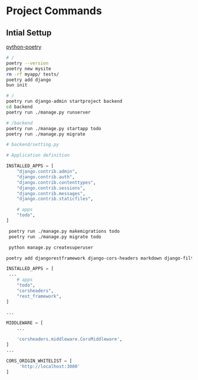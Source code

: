 # Project Commands

## Intial Settup

[python-poetry](https://python-poetry.org/docs/basic-usage/)

```bash
# /
poetry --version
poetry new mysite
rm -rf myapp/ tests/
poetry add django
bun init
```

```bash
# /
poetry run django-admin startproject backend
cd backend
poetry run ./manage.py runserver
```

```bash
# /backend
poetry run ./manage.py startapp todo
poetry run ./manage.py migrate
```

```python
# backend/setting.py

# Application definition

INSTALLED_APPS = [
    "django.contrib.admin",
    "django.contrib.auth",
    "django.contrib.contenttypes",
    "django.contrib.sessions",
    "django.contrib.messages",
    "django.contrib.staticfiles",

    # apps
    "todo",
]
```

```bash
 poetry run ./manage.py makemigrations todo
 poetry run ./manage.py migrate todo

 python manage.py createsuperuser
```

```bash
poetry add djangorestframework django-cors-headers markdown django-filter
```

```python
INSTALLED_APPS = [
 ...
    # apps
    "todo",
    "corsheaders",
    "rest_framework",
]

...

MIDDLEWARE = [
    ...

    'corsheaders.middleware.CorsMiddleware',
]
...

CORS_ORIGIN_WHITELIST = [
     'http://localhost:3000'
]
```

```